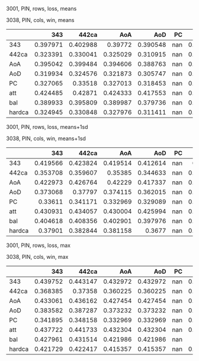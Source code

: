 3001, PIN, rows, loss, means

3038, PIN, cols, win, means

|        |      343 |    442ca |      AoA |      AoD |   PC |      att |      bal |   hardca |
|:-------|---------:|---------:|---------:|---------:|-----:|---------:|---------:|---------:|
| 343    | 0.397971 | 0.402988 | 0.39772  | 0.390548 |  nan | 0.428645 | 0.395337 | 0.400657 |
| 442ca  | 0.323391 | 0.330041 | 0.325029 | 0.310915 |  nan | 0.384705 | 0.319215 | 0.325522 |
| AoA    | 0.395042 | 0.399484 | 0.394606 | 0.388763 |  nan | 0.418803 | 0.392828 | 0.397776 |
| AoD    | 0.319934 | 0.324576 | 0.321873 | 0.305747 |  nan | 0.385105 | 0.315266 | 0.319159 |
| PC     | 0.327065 | 0.33518  | 0.327013 | 0.318453 |  nan | 0.365771 | 0.32399  | 0.333221 |
| att    | 0.424485 | 0.42871  | 0.424333 | 0.417553 |  nan | 0.454384 | 0.422018 | 0.426231 |
| bal    | 0.389933 | 0.395809 | 0.389987 | 0.379736 |  nan | 0.429357 | 0.386106 | 0.392981 |
| hardca | 0.324945 | 0.330848 | 0.327976 | 0.311411 |  nan | 0.387056 | 0.319876 | 0.323854 |

3001, PIN, rows, loss, means+1sd

3038, PIN, cols, win, means+1sd

|        |      343 |    442ca |      AoA |      AoD |   PC |      att |      bal |   hardca |
|:-------|---------:|---------:|---------:|---------:|-----:|---------:|---------:|---------:|
| 343    | 0.419566 | 0.423824 | 0.419514 | 0.412614 |  nan | 0.46124  | 0.417075 | 0.420358 |
| 442ca  | 0.353708 | 0.359607 | 0.35385  | 0.344633 |  nan | 0.434317 | 0.350662 | 0.355085 |
| AoA    | 0.422973 | 0.426764 | 0.42229  | 0.417337 |  nan | 0.447205 | 0.420885 | 0.424207 |
| AoD    | 0.373068 | 0.37797  | 0.374115 | 0.362015 |  nan | 0.451136 | 0.368427 | 0.372581 |
| PC     | 0.33611  | 0.341171 | 0.332969 | 0.329089 |  nan | 0.387759 | 0.334008 | 0.334731 |
| att    | 0.430931 | 0.434057 | 0.430004 | 0.425994 |  nan | 0.475325 | 0.429582 | 0.430033 |
| bal    | 0.404618 | 0.408356 | 0.402901 | 0.397976 |  nan | 0.459311 | 0.40195  | 0.40512  |
| hardca | 0.37901  | 0.382844 | 0.381158 | 0.3677   |  nan | 0.447413 | 0.374474 | 0.375039 |

3001, PIN, rows, loss, max

3038, PIN, cols, win, max

|        |      343 |    442ca |      AoA |      AoD |   PC |      att |      bal |   hardca |
|:-------|---------:|---------:|---------:|---------:|-----:|---------:|---------:|---------:|
| 343    | 0.439752 | 0.443147 | 0.432972 | 0.432972 |  nan | 0.484595 | 0.441203 | 0.426414 |
| 442ca  | 0.368385 | 0.37358  | 0.360225 | 0.360225 |  nan | 0.451374 | 0.368599 | 0.359408 |
| AoA    | 0.433061 | 0.436162 | 0.427454 | 0.427454 |  nan | 0.462295 | 0.435553 | 0.42938  |
| AoD    | 0.383582 | 0.387287 | 0.373232 | 0.373232 |  nan | 0.459233 | 0.388081 | 0.360326 |
| PC     | 0.341895 | 0.348158 | 0.332969 | 0.332969 |  nan | 0.387759 | 0.34237  | 0.33567  |
| att    | 0.437722 | 0.441733 | 0.432304 | 0.432304 |  nan | 0.475873 | 0.439933 | 0.432633 |
| bal    | 0.427961 | 0.431514 | 0.421986 | 0.421986 |  nan | 0.477    | 0.430585 | 0.424277 |
| hardca | 0.421729 | 0.422417 | 0.415357 | 0.415357 |  nan | 0.480996 | 0.423265 | 0.412307 |

